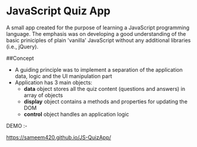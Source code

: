# JavaScript Quiz App
A small app created for the purpose of learning a JavaScript programming language. The emphasis was on developing a good understanding of the basic priniciples of plain 'vanilla' JavaScript without any additional libraries (i.e., jQuery).

##Concept 
- A guiding principle was to implement a separation of the application data, logic and the UI manipulation part
- Application has 3 main objects: 
    - **data** object stores all the quiz content (questions and answers) in array of objects 
	- **display** object contains a methods and properties for updating the DOM
	- **control** object handles an application logic
	
	
DEMO :-

https://sameem420.github.io/JS-QuizApp/
	
